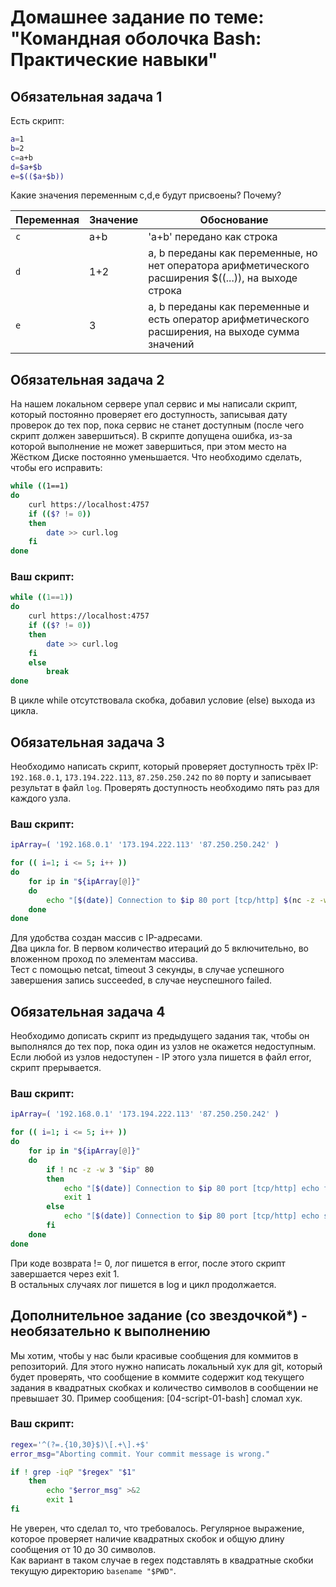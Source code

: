 # Домашнее задание по теме: "Командная оболочка Bash: Практические навыки"

## Обязательная задача 1

Есть скрипт:
```bash
a=1
b=2
c=a+b
d=$a+$b
e=$(($a+$b))
```

Какие значения переменным c,d,e будут присвоены? Почему?

| Переменная  | Значение | Обоснование |
| ------------- | ------------- | ------------- |
| `c`  | a+b  | 'a+b' передано как строка  |
| `d`  | 1+2  | a, b переданы как переменные, но нет оператора арифметического расширения $((...)), на выходе строка |
| `e`  | 3  | a, b переданы как переменные и есть оператор арифметического расширения, на выходе сумма значений |


## Обязательная задача 2
На нашем локальном сервере упал сервис и мы написали скрипт, который постоянно проверяет его доступность, записывая дату проверок до тех пор, пока сервис не станет доступным (после чего скрипт должен завершиться). В скрипте допущена ошибка, из-за которой выполнение не может завершиться, при этом место на Жёстком Диске постоянно уменьшается. Что необходимо сделать, чтобы его исправить:
```bash
while ((1==1)
do
	curl https://localhost:4757
	if (($? != 0))
	then
		date >> curl.log
	fi
done
```

### Ваш скрипт:
```bash
while ((1==1))
do
	curl https://localhost:4757
	if (($? != 0))
	then
		date >> curl.log
	fi
	else
		break
done
```
В цикле while отсутствовала скобка, добавил условие (else) выхода из цикла.  


## Обязательная задача 3
Необходимо написать скрипт, который проверяет доступность трёх IP: `192.168.0.1`, `173.194.222.113`, `87.250.250.242` по `80` порту и записывает результат в файл `log`. Проверять доступность необходимо пять раз для каждого узла.

### Ваш скрипт:
```bash
ipArray=( '192.168.0.1' '173.194.222.113' '87.250.250.242' )

for (( i=1; i <= 5; i++ ))
do
    for ip in "${ipArray[@]}"
    do
        echo "[$(date)] Connection to $ip 80 port [tcp/http] $(nc -z -w 3 $ip 80 &> /dev/null && echo succeeded || echo failed)" >> log
    done
done
```
Для удобства создан массив с IP-адресами.  
Два цикла for. В первом количество итераций до 5 включительно, во вложенном проход по элементам массива.  
Тест с помощью netcat, timeout 3 секунды, в случае успешного завершения запись succeeded, в случае неуспешного failed.  


## Обязательная задача 4
Необходимо дописать скрипт из предыдущего задания так, чтобы он выполнялся до тех пор, пока один из узлов не окажется недоступным. Если любой из узлов недоступен - IP этого узла пишется в файл error, скрипт прерывается.

### Ваш скрипт:
```bash
ipArray=( '192.168.0.1' '173.194.222.113' '87.250.250.242' )

for (( i=1; i <= 5; i++ ))
do
    for ip in "${ipArray[@]}"
    do
        if ! nc -z -w 3 "$ip" 80
		then
            echo "[$(date)] Connection to $ip 80 port [tcp/http] echo failed" >> error
            exit 1
        else
            echo "[$(date)] Connection to $ip 80 port [tcp/http] echo succeeded" >> log
        fi
    done
done
```
При коде возврата != 0, лог пишется в error, после этого скрипт завершается через exit 1.  
В остальных случаях лог пишется в log и цикл продолжается.  


## Дополнительное задание (со звездочкой*) - необязательно к выполнению

Мы хотим, чтобы у нас были красивые сообщения для коммитов в репозиторий. Для этого нужно написать локальный хук для git, который будет проверять, что сообщение в коммите содержит код текущего задания в квадратных скобках и количество символов в сообщении не превышает 30. Пример сообщения: \[04-script-01-bash\] сломал хук.

### Ваш скрипт:
```bash
regex='^(?=.{10,30}$)\[.+\].+$'
error_msg="Aborting commit. Your commit message is wrong."

if ! grep -iqP "$regex" "$1"
	then
    	echo "$error_msg" >&2
    	exit 1
fi
```
Не уверен, что сделал то, что требовалось. Регулярное выражение, которое проверяет наличие квадратных скобок и общую длину сообщения от 10 до 30 символов.  
Как вариант в таком случае в regex подставлять в квадратные скобки текущую директорию `basename "$PWD"`.
